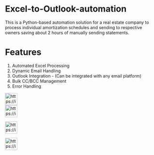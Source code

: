 # Excel-to-Outlook-automation
This is a Python-based automation solution for a real estate company to process individual amortization schedules and sending to respective owners saving about 2 hours of manually sending statements.

# Features
1. Automated Excel Processing
2. Dynamic Email Handling
3. Outlook Integration - (Can be integrated with any email platform)
4. Bulk CC/BCC Management
5. Error Handling

<a href="https://img.shields.io/badge/Python-3.8%252B-blue?logo=python" target="blank"><img align="center" src="https://img.shields.io/badge/Python-3.8%252B-blue?logo=python" alt="https://img.shields.io/badge/Python-3.8%252B-blue?logo=python" height="40" width="auto" /></a>   
<a href="https://img.shields.io/badge/Pandas-Data_Processing-green?logo=pandas" target="blank"><img align="center" src="https://img.shields.io/badge/Pandas-Data_Processing-green?logo=pandas" alt="https://img.shields.io/badge/Pandas-Data_Processing-green?logo=pandas" height="40" width="auto" /></a>   

<a href="https://img.shields.io/badge/OpenPyXL-Excel_Manipulation-green?logo=Microsoft-Excel" target="blank"><img align="center" src="https://img.shields.io/badge/OpenPyXL-Excel_Manipulation-green?logo=Microsoft-Excel" alt="https://img.shields.io/badge/OpenPyXL-Excel_Manipulation-green?logo=Microsoft-Excel" height="40" width="auto" /></a>  

<a href="https://img.shields.io/badge/pywin32-Windows_COM_Automation-red?logo=microsoft" target="blank"><img align="center" src="https://img.shields.io/badge/pywin32-Windows_COM_Automation-red?logo=microsoft" alt="https://img.shields.io/badge/pywin32-Windows_COM_Automation-red?logo=microsoft" height="40" width="auto" /></a>   


